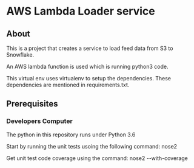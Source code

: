 # AWS Lambda Loader service

## About

This is a project that creates a service to load feed data from S3 to Snowflake.

An AWS lambda function is used which is running python3 code. 

This virtual env uses virtualenv to setup the dependencies. These dependencies are mentioned in requirements.txt.


## Prerequisites 

### Developers Computer

The python in this repository runs under Python 3.6

Start by running the unit tests usoing the following command:
nose2

Get unit test code coverage using the command:
nose2 --with-coverage
